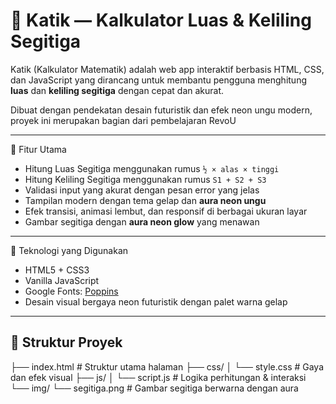 # 🔺 Katik — Kalkulator Luas & Keliling Segitiga

Katik (Kalkulator Matematik) adalah web app interaktif berbasis HTML, CSS, dan JavaScript yang dirancang untuk membantu pengguna menghitung **luas** dan **keliling segitiga** dengan cepat dan akurat.  

Dibuat dengan pendekatan desain futuristik dan efek neon ungu modern, proyek ini merupakan bagian dari pembelajaran RevoU

---

 🚀 Fitur Utama

- Hitung Luas Segitiga menggunakan rumus `½ × alas × tinggi`
- Hitung Keliling Segitiga menggunakan rumus `S1 + S2 + S3`
- Validasi input yang akurat dengan pesan error yang jelas
- Tampilan modern dengan tema gelap dan **aura neon ungu**
- Efek transisi, animasi lembut, dan responsif di berbagai ukuran layar
- Gambar segitiga dengan **aura neon glow** yang menawan

---

🎨 Teknologi yang Digunakan

- HTML5 + CSS3
- Vanilla JavaScript
- Google Fonts: [Poppins](https://fonts.google.com/specimen/Poppins)
- Desain visual bergaya neon futuristik dengan palet warna gelap

---

## 📂 Struktur Proyek
├── index.html # Struktur utama halaman
├── css/
│ └── style.css # Gaya dan efek visual
├── js/
│ └── script.js # Logika perhitungan & interaksi
└── img/
└── segitiga.png # Gambar segitiga berwarna dengan aura

